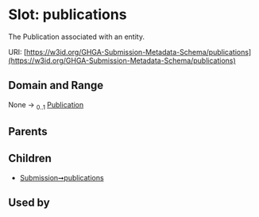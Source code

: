 
# Slot: publications


The Publication associated with an entity.

URI: [https://w3id.org/GHGA-Submission-Metadata-Schema/publications](https://w3id.org/GHGA-Submission-Metadata-Schema/publications)


## Domain and Range

None &#8594;  <sub>0..1</sub> [Publication](Publication.md)

## Parents


## Children

 *  [Submission➞publications](Submission_publications.md)

## Used by

